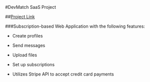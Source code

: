 #DevMatch SaaS Project

##[Project Link](http://codermanual.com)

###Subscription-based Web Application with the following features:

* Create profiles

* Send messages

* Upload files

* Set up subscriptions

* Utilizes Stripe API to accept credit card payments

